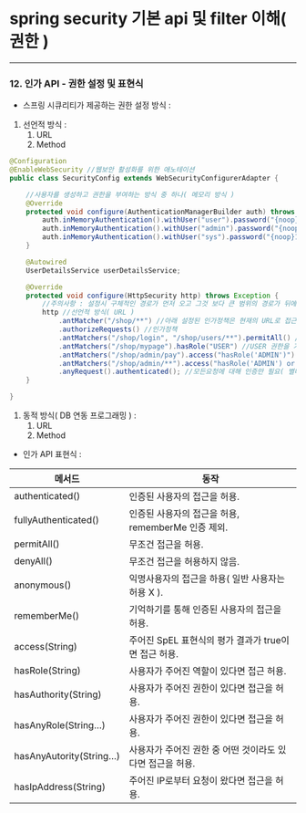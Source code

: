 # spring security 기본 api 및 filter 이해( 권한 )

---

### 12. 인가 API - 권한 설정 및 표현식

- 스프링 시큐리티가 제공하는 권한 설정 방식 :
1. 선언적 방식 :
    1. URL
    2. Method

```java
@Configuration
@EnableWebSecurity //웹보안 활성화를 위한 애노테이션
public class SecurityConfig extends WebSecurityConfigurerAdapter {

	//사용자를 생성하고 권한을 부여하는 방식 중 하나( 메모리 방식 )
	@Override
	protected void configure(AuthenticationManagerBuilder auth) throws Exception {
		auth.inMemoryAuthentication().withUser("user").password("{noop}1111").roles("USER"); //{noop}은 패스워드 암호화시 prefix 형태로 암호화유형을 지정해주는 것
		auth.inMemoryAuthentication().withUser("admin").password("{noop}1111").roles("ADMIN", "SYS", "USER"); //일반적으로 admin 권한을 가진 사용자는 가장 많은 권한을 가진다( 일반 사용자의 권한도 공유 ) 따라서, 모두 다 선언한 것 => role_hierachy를 통해 해결 가능
		auth.inMemoryAuthentication().withUser("sys").password("{noop}1111").roles("SYS");
	}

	@Autowired
	UserDetailsService userDetailsService;

	@Override
	protected void configure(HttpSecurity http) throws Exception {
		//주의사항 : 설정시 구체적인 경로가 먼저 오고 그것 보다 큰 범위의 경로가 뒤에 오도록 해야 한다
		http //선언적 방식( URL )
			.antMatcher("/shop/**") //아래 설정된 인가정책은 현재의 URL로 접근할 때만 유효함( 특정한 자원을 제한 ), 생략시 모든 요청에 대한 인가 정책
			.authorizeRequests() //인가정책
			.antMatchers("/shop/login", "/shop/users/**").permitAll() //모두 허용
			.antMatchers("/shop/mypage").hasRole("USER") //USER 권한을 가진 사용자만 허용
			.antMatchers("/shop/admin/pay").access("hasRole('ADMIN')") //ADMIN 권한을 가진 사용자만 허용
			.antMatchers("/shop/admin/**").access("hasRole('ADMIN') or hasRole('SYS')") //ADMIN 이나 SYS 권한을 가진 사용자만 허용
			.anyRequest().authenticated(); //모든요청에 대해 인증만 필요( 별다른 권한X )
	}

}
```

1. 동적 방식( DB 연동 프로그래밍 ) :
    1. URL
    2. Method

- 인가 API 표현식 :

| 메서드 | 동작 |
| --- | --- |
| authenticated() | 인증된 사용자의 접근을 허용. |
| fullyAuthenticated() | 인증된 사용자의 접근을 허용, rememberMe 인증 제외. |
| permitAll() | 무조건 접근을 허용. |
| denyAll() | 무조건 접근을 허용하지 않음. |
| anonymous() | 익명사용자의 접근을 하용( 일반 사용자는 허용 X ). |
| rememberMe() | 기억하기를 통해 인증된 사용자의 접근을 허용. |
| access(String) | 주어진 SpEL 표현식의 평가 결과가 true이면 접근 허용. |
| hasRole(String) | 사용자가 주어진 역할이 있다면 접근 허용. |
| hasAuthority(String) | 사용자가 주어진 권한이 있다면 접근을 허용. |
| hasAnyRole(String…) | 사용자가 주어진 권한이 있다면 접근을 허용. |
| hasAnyAutority(String…) | 사용자가 주어진 권한 중 어떤 것이라도 있다면 접근을 허용. |
| hasIpAddress(String) | 주어진 IP로부터 요청이 왔다면 접근을 허용. |

